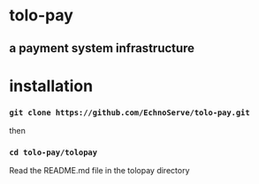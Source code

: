 # tolo-pay

## a payment system infrastructure

# installation

### `git clone https://github.com/EchnoServe/tolo-pay.git`

then

### `cd tolo-pay/tolopay`

Read the README.md file in the tolopay directory
